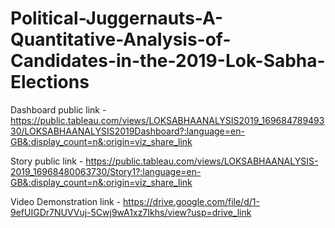 # Political-Juggernauts-A-Quantitative-Analysis-of-Candidates-in-the-2019-Lok-Sabha-Elections

Dashboard public link - https://public.tableau.com/views/LOKSABHAANALYSIS2019_16968478949330/LOKSABHAANALYSIS2019Dashboard?:language=en-GB&:display_count=n&:origin=viz_share_link

Story public link - https://public.tableau.com/views/LOKSABHAANALYSIS-2019_16968480063730/Story1?:language=en-GB&:display_count=n&:origin=viz_share_link

Video Demonstration link - https://drive.google.com/file/d/1-9efUIGDr7NUVVuj-5Cwj9wA1xz7Ikhs/view?usp=drive_link
